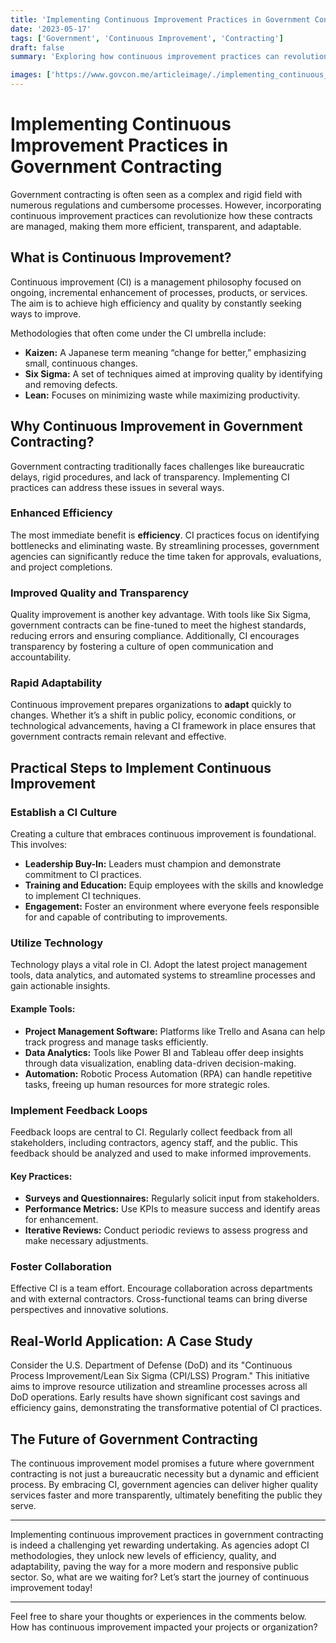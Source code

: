 ```yaml
---
title: 'Implementing Continuous Improvement Practices in Government Contracting'
date: '2023-05-17'
tags: ['Government', 'Continuous Improvement', 'Contracting']
draft: false
summary: 'Exploring how continuous improvement practices can revolutionize government contracting by making it more efficient, transparent, and responsive to change.'

images: ['https://www.govcon.me/articleimage/./implementing_continuous_improvement_practices_in_government_contracting.webp']
---
```


# Implementing Continuous Improvement Practices in Government Contracting

Government contracting is often seen as a complex and rigid field with numerous regulations and cumbersome processes. However, incorporating continuous improvement practices can revolutionize how these contracts are managed, making them more efficient, transparent, and adaptable.

## What is Continuous Improvement?

Continuous improvement (CI) is a management philosophy focused on ongoing, incremental enhancement of processes, products, or services. The aim is to achieve high efficiency and quality by constantly seeking ways to improve.

Methodologies that often come under the CI umbrella include:

- **Kaizen:** A Japanese term meaning “change for better,” emphasizing small, continuous changes.
- **Six Sigma:** A set of techniques aimed at improving quality by identifying and removing defects.
- **Lean:** Focuses on minimizing waste while maximizing productivity.

## Why Continuous Improvement in Government Contracting?

Government contracting traditionally faces challenges like bureaucratic delays, rigid procedures, and lack of transparency. Implementing CI practices can address these issues in several ways.

### Enhanced Efficiency

The most immediate benefit is **efficiency**. CI practices focus on identifying bottlenecks and eliminating waste. By streamlining processes, government agencies can significantly reduce the time taken for approvals, evaluations, and project completions.

### Improved Quality and Transparency

Quality improvement is another key advantage. With tools like Six Sigma, government contracts can be fine-tuned to meet the highest standards, reducing errors and ensuring compliance. Additionally, CI encourages transparency by fostering a culture of open communication and accountability.

### Rapid Adaptability

Continuous improvement prepares organizations to **adapt** quickly to changes. Whether it’s a shift in public policy, economic conditions, or technological advancements, having a CI framework in place ensures that government contracts remain relevant and effective.

## Practical Steps to Implement Continuous Improvement

### Establish a CI Culture

Creating a culture that embraces continuous improvement is foundational. This involves:

- **Leadership Buy-In:** Leaders must champion and demonstrate commitment to CI practices.
- **Training and Education:** Equip employees with the skills and knowledge to implement CI techniques.
- **Engagement:** Foster an environment where everyone feels responsible for and capable of contributing to improvements.

### Utilize Technology

Technology plays a vital role in CI. Adopt the latest project management tools, data analytics, and automated systems to streamline processes and gain actionable insights.

#### Example Tools:

- **Project Management Software:** Platforms like Trello and Asana can help track progress and manage tasks efficiently.
- **Data Analytics:** Tools like Power BI and Tableau offer deep insights through data visualization, enabling data-driven decision-making.
- **Automation:** Robotic Process Automation (RPA) can handle repetitive tasks, freeing up human resources for more strategic roles.

### Implement Feedback Loops

Feedback loops are central to CI. Regularly collect feedback from all stakeholders, including contractors, agency staff, and the public. This feedback should be analyzed and used to make informed improvements.

#### Key Practices:

- **Surveys and Questionnaires:** Regularly solicit input from stakeholders.
- **Performance Metrics:** Use KPIs to measure success and identify areas for enhancement.
- **Iterative Reviews:** Conduct periodic reviews to assess progress and make necessary adjustments.

### Foster Collaboration

Effective CI is a team effort. Encourage collaboration across departments and with external contractors. Cross-functional teams can bring diverse perspectives and innovative solutions.

## Real-World Application: A Case Study

Consider the U.S. Department of Defense (DoD) and its "Continuous Process Improvement/Lean Six Sigma (CPI/LSS) Program." This initiative aims to improve resource utilization and streamline processes across all DoD operations. Early results have shown significant cost savings and efficiency gains, demonstrating the transformative potential of CI practices.

## The Future of Government Contracting

The continuous improvement model promises a future where government contracting is not just a bureaucratic necessity but a dynamic and efficient process. By embracing CI, government agencies can deliver higher quality services faster and more transparently, ultimately benefiting the public they serve.

---

Implementing continuous improvement practices in government contracting is indeed a challenging yet rewarding undertaking. As agencies adopt CI methodologies, they unlock new levels of efficiency, quality, and adaptability, paving the way for a more modern and responsive public sector. So, what are we waiting for? Let’s start the journey of continuous improvement today! 

---

Feel free to share your thoughts or experiences in the comments below. How has continuous improvement impacted your projects or organization?